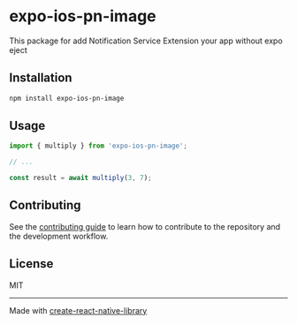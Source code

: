 # expo-ios-pn-image

This package for add Notification Service Extension your app without expo eject

## Installation

```sh
npm install expo-ios-pn-image
```

## Usage

```js
import { multiply } from 'expo-ios-pn-image';

// ...

const result = await multiply(3, 7);
```

## Contributing

See the [contributing guide](CONTRIBUTING.md) to learn how to contribute to the repository and the development workflow.

## License

MIT

---

Made with [create-react-native-library](https://github.com/callstack/react-native-builder-bob)
